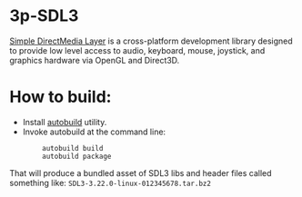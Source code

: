 # 3p-SDL3

[Simple DirectMedia Layer](SDL/docs/README.md) is a cross-platform development library designed
to provide low level access to audio, keyboard, mouse, joystick, and graphics
hardware via OpenGL and Direct3D.

# How to build:

* Install [autobuild](https://wiki.secondlife.com/wiki/Autobuild) utility.
* Invoke autobuild at the command line:

```      
        autobuild build
        autobuild package

```
That will produce a bundled asset of SDL3 libs and header files called something like: `SDL3-3.22.0-linux-012345678.tar.bz2`
